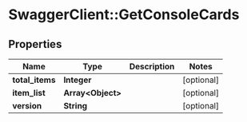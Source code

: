 # SwaggerClient::GetConsoleCards

## Properties
Name | Type | Description | Notes
------------ | ------------- | ------------- | -------------
**total_items** | **Integer** |  | [optional] 
**item_list** | **Array&lt;Object&gt;** |  | [optional] 
**version** | **String** |  | [optional] 

